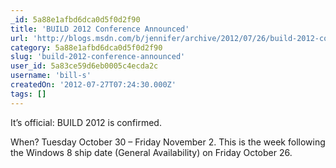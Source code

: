 ```yaml
---
_id: 5a88e1afbd6dca0d5f0d2f90
title: 'BUILD 2012 Conference Announced'
url: 'http://blogs.msdn.com/b/jennifer/archive/2012/07/26/build-2012-conference-announced.aspx'
category: 5a88e1afbd6dca0d5f0d2f90
slug: 'build-2012-conference-announced'
user_id: 5a83ce59d6eb0005c4ecda2c
username: 'bill-s'
createdOn: '2012-07-27T07:24:30.000Z'
tags: []
---
```


It’s official:  BUILD 2012 is confirmed. 

When?  Tuesday October 30 – Friday November 2.  This is the week following the Windows 8 ship date (General Availability) on Friday October 26.
